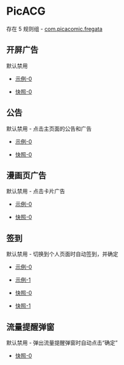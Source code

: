 # PicACG

存在 5 规则组 - [com.picacomic.fregata](/src/apps/com.picacomic.fregata.ts)

## 开屏广告

默认禁用

- [示例-0](https://m.gkd.li/83610194/2a9a1179-3a50-4317-900a-42c8197517ed)

- [快照-0](https://i.gkd.li/i/13422624)

## 公告

默认禁用 - 点击主页面的公告和广告

- [示例-0](https://m.gkd.li/83610194/a5cbd7ce-79b4-49da-ba01-2b7db907d1f1)

- [快照-0](https://i.gkd.li/i/13422767)

## 漫画页广告

默认禁用 - 点击卡片广告

- [示例-0](https://m.gkd.li/83610194/92feb979-d75a-4ee5-a880-da2e4250d1e3)

- [快照-0](https://i.gkd.li/i/13423009)

## 签到

默认禁用 - 切换到个人页面时自动签到，并确定

- [示例-0](https://m.gkd.li/83610194/d53cc0cb-2a3e-4398-a415-3b8083edd328)
- [示例-1](https://m.gkd.li/83610194/90048fce-fe89-4ac7-9ae6-fe3d7b99aeaf)

- [快照-0](https://i.gkd.li/i/13422844)
- [快照-1](https://i.gkd.li/i/13422874)

## 流量提醒弹窗

默认禁用 - 弹出流量提醒弹窗时自动点击“确定”

- [快照-0](https://i.gkd.li/i/13466492)
